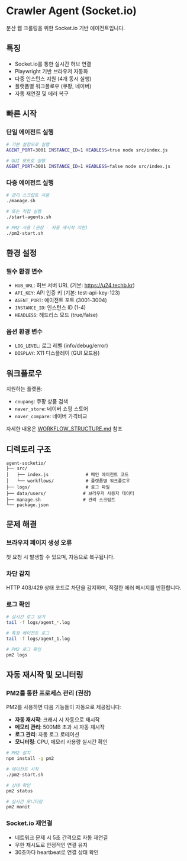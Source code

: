 # Crawler Agent (Socket.io)

분산 웹 크롤링을 위한 Socket.io 기반 에이전트입니다.

## 특징

- Socket.io를 통한 실시간 허브 연결
- Playwright 기반 브라우저 자동화
- 다중 인스턴스 지원 (4개 동시 실행)
- 플랫폼별 워크플로우 (쿠팡, 네이버)
- 자동 재연결 및 에러 복구

## 빠른 시작

### 단일 에이전트 실행
```bash
# 기본 설정으로 실행
AGENT_PORT=3001 INSTANCE_ID=1 HEADLESS=true node src/index.js

# GUI 모드로 실행
AGENT_PORT=3001 INSTANCE_ID=1 HEADLESS=false node src/index.js
```

### 다중 에이전트 실행
```bash
# 관리 스크립트 사용
./manage.sh

# 또는 직접 실행
./start-agents.sh

# PM2 사용 (권장 - 자동 재시작 지원)
./pm2-start.sh
```

## 환경 설정

### 필수 환경 변수
- `HUB_URL`: 허브 서버 URL (기본: https://u24.techb.kr)
- `API_KEY`: API 인증 키 (기본: test-api-key-123)
- `AGENT_PORT`: 에이전트 포트 (3001-3004)
- `INSTANCE_ID`: 인스턴스 ID (1-4)
- `HEADLESS`: 헤드리스 모드 (true/false)

### 옵션 환경 변수
- `LOG_LEVEL`: 로그 레벨 (info/debug/error)
- `DISPLAY`: X11 디스플레이 (GUI 모드용)

## 워크플로우

지원하는 플랫폼:
- `coupang`: 쿠팡 상품 검색
- `naver_store`: 네이버 쇼핑 스토어
- `naver_compare`: 네이버 가격비교

자세한 내용은 [WORKFLOW_STRUCTURE.md](./WORKFLOW_STRUCTURE.md) 참조

## 디렉토리 구조

```
agent-socketio/
├── src/
│   ├── index.js              # 메인 에이전트 코드
│   └── workflows/            # 플랫폼별 워크플로우
├── logs/                     # 로그 파일
├── data/users/              # 브라우저 사용자 데이터
├── manage.sh                # 관리 스크립트
└── package.json
```

## 문제 해결

### 브라우저 페이지 생성 오류
첫 요청 시 발생할 수 있으며, 자동으로 복구됩니다.

### 차단 감지
HTTP 403/429 상태 코드로 차단을 감지하며, 적절한 에러 메시지를 반환합니다.

### 로그 확인
```bash
# 실시간 로그 보기
tail -f logs/agent_*.log

# 특정 에이전트 로그
tail -f logs/agent_1.log

# PM2 로그 확인
pm2 logs
```

## 자동 재시작 및 모니터링

### PM2를 통한 프로세스 관리 (권장)
PM2를 사용하면 다음 기능들이 자동으로 제공됩니다:
- **자동 재시작**: 크래시 시 자동으로 재시작
- **메모리 관리**: 500MB 초과 시 자동 재시작
- **로그 관리**: 자동 로그 로테이션
- **모니터링**: CPU, 메모리 사용량 실시간 확인

```bash
# PM2 설치
npm install -g pm2

# 에이전트 시작
./pm2-start.sh

# 상태 확인
pm2 status

# 실시간 모니터링
pm2 monit
```

### Socket.io 재연결
- 네트워크 문제 시 5초 간격으로 자동 재연결
- 무한 재시도로 안정적인 연결 유지
- 30초마다 heartbeat로 연결 상태 확인